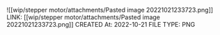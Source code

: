 ![[wip/stepper motor/attachments/Pasted image 20221021233723.png]]
LINK: [[wip/stepper motor/attachments/Pasted image 20221021233723.png]]
CREATED At: 2022-10-21
FILE TYPE: PNG
